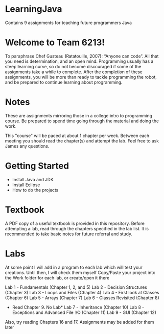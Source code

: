 # LearningJava
Contains 9 assignments for teaching future programmers Java

# Welcome to Team 6213!
To paraphrase Chef Gusteau (Ratatouille, 2007): “Anyone can code”. All that you need is determination, and an open mind.
Programming usually has a steep learning curve, so do not become discouraged if some of the assignments take a while to complete.
After the completion of these assignments, you will be more than ready to tackle programming the robot, and be prepared
to continue learning about programming.

# Notes
These are assignments mirroring those in a college intro to programming course.
Be prepared to spend time going through the material and doing the work.

This "course" will be paced at about 1 chapter per week. 
Between each meeting you should read the chapter(s) and attempt the lab.
Feel free to ask James any questions.

# Getting Started
- Install Java and JDK
- Install Eclipse
- How to do the projects

# Textbook
A PDF copy of a useful textbook is provided in this repository.
Before attempting a lab, read through the chapters specified in the lab list.
It is recommended to take basic notes for future referral and study.

# Labs
At some point I will add in a program to each lab which will test your creations.
Until then, I will check them myself
Copy/Paste your project into the Work folder for each lab, or create/open it there

Lab 1 - Fundamentals (Chapter 1, 2, and 5)
Lab 2 - Decision Structures (Chapter 3)
Lab 3 - Loops and Files (Chapter 4)
Lab 4 - First look at Classes (Chapter 6)
Lab 5 - Arrays (Chapter 7)
Lab 6 - Classes Revisited (Chapter 8)
* Read Chapter 9. No Lab*
Lab 7 - Inheritance (Chapter 10)
Lab 8 - Exceptions and Advanced File I/O (Chapter 11)
Lab 9 - GUI (Chapter 12)

Also, try reading Chapters 16 and 17. Assignments may be added for them later
